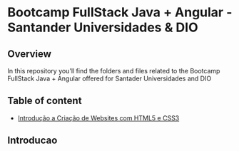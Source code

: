 
# Bootcamp FullStack Java + Angular - Santander Universidades & DIO

## Overview
In this repository you'll find the folders and files related to the Bootcamp FullStack Java + Angular offered for Santader Universidades and DIO

## Table of content

- [Introdução a Criação de Websites com HTML5 e CSS3](#introducao)

## Introducao
